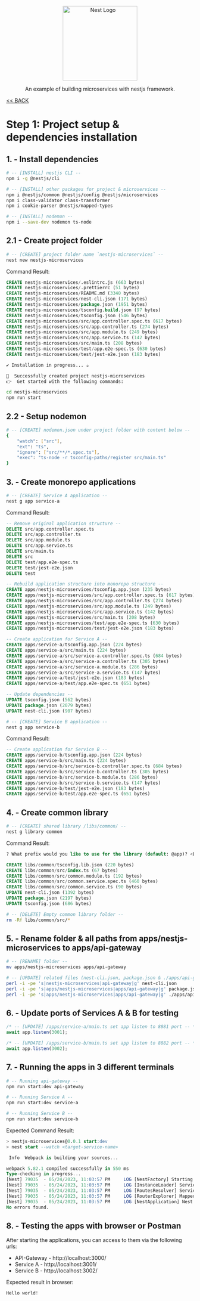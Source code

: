 <p align="center">
  <a href="http://nestjs.com/" target="blank"><img src="https://nestjs.com/img/logo-small.svg" width="200" alt="Nest Logo" /></a>
</p>

<p align="center">An example of building microservices with nestjs framework.

[<< BACK](../README.md)
</p>


# Step 1: Project setup & dependencies installation

## 1. - Install dependencies

```bash
# -- [INSTALL] nestjs CLI -- 
npm i -g @nestjs/cli

# -- [INSTALL] other packages for project & microservices -- 
npm i @nestjs/common @nestjs/config @nestjs/microservices
npm i class-validator class-transformer
npm i cookie-parser @nestjs/mapped-types

# -- [INSTALL] nodemon -- 
npm i --save-dev nodemon ts-node
```


## 2.1 - Create project folder
```bash
# -- [CREATE] project folder name `nestjs-microservices` -- 
nest new nestjs-microservices
```

Command Result:
```sql
CREATE nestjs-microservices/.eslintrc.js (663 bytes)
CREATE nestjs-microservices/.prettierrc (51 bytes)
CREATE nestjs-microservices/README.md (3340 bytes)
CREATE nestjs-microservices/nest-cli.json (171 bytes)
CREATE nestjs-microservices/package.json (1951 bytes)
CREATE nestjs-microservices/tsconfig.build.json (97 bytes)
CREATE nestjs-microservices/tsconfig.json (546 bytes)
CREATE nestjs-microservices/src/app.controller.spec.ts (617 bytes)
CREATE nestjs-microservices/src/app.controller.ts (274 bytes)
CREATE nestjs-microservices/src/app.module.ts (249 bytes)
CREATE nestjs-microservices/src/app.service.ts (142 bytes)
CREATE nestjs-microservices/src/main.ts (208 bytes)
CREATE nestjs-microservices/test/app.e2e-spec.ts (630 bytes)
CREATE nestjs-microservices/test/jest-e2e.json (183 bytes)
```
```bash
✔ Installation in progress... ☕

🚀  Successfully created project nestjs-microservices
👉  Get started with the following commands:

cd nestjs-microservices
npm run start
```


## 2.2 - Setup nodemon
```bash
# -- [CREATE] nodemon.json under project folder with content below -- 
{
    "watch": ["src"],
    "ext": "ts",
    "ignore": ["src/**/*.spec.ts"],
    "exec": "ts-node -r tsconfig-paths/register src/main.ts"
}
```


## 3. - Create monorepo applications
```bash
# -- [CREATE] Service A application -- 
nest g app service-a
```

Command Result: 
```sql
-- Remove original application structure -- 
DELETE src/app.controller.spec.ts
DELETE src/app.controller.ts
DELETE src/app.module.ts
DELETE src/app.service.ts
DELETE src/main.ts
DELETE src
DELETE test/app.e2e-spec.ts
DELETE test/jest-e2e.json
DELETE test

-- Rebuild application structure into monorepo structure -- 
CREATE apps/nestjs-microservices/tsconfig.app.json (235 bytes)
CREATE apps/nestjs-microservices/src/app.controller.spec.ts (617 bytes)
CREATE apps/nestjs-microservices/src/app.controller.ts (274 bytes)
CREATE apps/nestjs-microservices/src/app.module.ts (249 bytes)
CREATE apps/nestjs-microservices/src/app.service.ts (142 bytes)
CREATE apps/nestjs-microservices/src/main.ts (208 bytes)
CREATE apps/nestjs-microservices/test/app.e2e-spec.ts (630 bytes)
CREATE apps/nestjs-microservices/test/jest-e2e.json (183 bytes)

-- Create application for Service A -- 
CREATE apps/service-a/tsconfig.app.json (224 bytes)
CREATE apps/service-a/src/main.ts (224 bytes)
CREATE apps/service-a/src/service-a.controller.spec.ts (684 bytes)
CREATE apps/service-a/src/service-a.controller.ts (305 bytes)
CREATE apps/service-a/src/service-a.module.ts (286 bytes)
CREATE apps/service-a/src/service-a.service.ts (147 bytes)
CREATE apps/service-a/test/jest-e2e.json (183 bytes)
CREATE apps/service-a/test/app.e2e-spec.ts (651 bytes)

-- Update dependencies -- 
UPDATE tsconfig.json (562 bytes)
UPDATE package.json (2079 bytes)
UPDATE nest-cli.json (907 bytes)
```

```bash
# -- [CREATE] Service B application -- 
nest g app service-b
```

Command Result: 
```sql
-- Create application for Service B -- 
CREATE apps/service-b/tsconfig.app.json (224 bytes)
CREATE apps/service-b/src/main.ts (224 bytes)
CREATE apps/service-b/src/service-b.controller.spec.ts (684 bytes)
CREATE apps/service-b/src/service-b.controller.ts (305 bytes)
CREATE apps/service-b/src/service-b.module.ts (286 bytes)
CREATE apps/service-b/src/service-b.service.ts (147 bytes)
CREATE apps/service-b/test/jest-e2e.json (183 bytes)
CREATE apps/service-b/test/app.e2e-spec.ts (651 bytes)
```


## 4. - Create common library
```bash
# -- [CREATE] shared library /libs/common/ -- 
nest g library common
```

Command Result:
```sql
? What prefix would you like to use for the library (default: @app)? <Enter>

CREATE libs/common/tsconfig.lib.json (220 bytes)
CREATE libs/common/src/index.ts (67 bytes)
CREATE libs/common/src/common.module.ts (192 bytes)
CREATE libs/common/src/common.service.spec.ts (460 bytes)
CREATE libs/common/src/common.service.ts (90 bytes)
UPDATE nest-cli.json (1392 bytes)
UPDATE package.json (2197 bytes)
UPDATE tsconfig.json (686 bytes)
```

```bash
# -- [DELETE] Empty common library folder -- 
rm -Rf libs/common/src/*
```


## 5. - Rename folder & all paths from apps/nestjs-microservices to apps/api-gateway
```bash
# -- [RENAME] folder -- 
mv apps/nestjs-microservices apps/api-gateway

# -- [UPDATE] related files (nest-cli.json, package.json & ./apps/api-gateway/tsconfig.app.json) -- 
perl -i -pe 's|nestjs-microservices|api-gateway|g' nest-cli.json
perl -i -pe 's|apps/nestjs-microservices|apps/api-gateway|g' package.json
perl -i -pe 's|apps/nestjs-microservices|apps/api-gateway|g' ./apps/api-gateway/tsconfig.app.json
```

## 6. - Update ports of Services A & B for testing
```ts
/* -- [UPDATE] /apps/service-a/main.ts set app listen to 8881 port -- */
await app.listen(3001);

/* -- [UPDATE] /apps/service-b/main.ts set app listen to 8882 port -- */
await app.listen(3002);
```


## 7. - Running the apps in 3 different terminals
```bash
# -- Running api-gateway -- 
npm run start:dev api-gateway

# -- Running Service A -- 
npm run start:dev service-a

# -- Running Service B -- 
npm run start:dev service-b
```

Expected Command Result:
```sql
> nestjs-microservices@0.0.1 start:dev
> nest start --watch <target-service-name>

 Info  Webpack is building your sources...

webpack 5.82.1 compiled successfully in 550 ms
Type-checking in progress...
[Nest] 79035  - 05/24/2023, 11:03:57 PM     LOG [NestFactory] Starting Nest application...
[Nest] 79035  - 05/24/2023, 11:03:57 PM     LOG [InstanceLoader] ServiceAModule dependencies initialized +20ms
[Nest] 79035  - 05/24/2023, 11:03:57 PM     LOG [RoutesResolver] ServiceAController {/}: +28ms
[Nest] 79035  - 05/24/2023, 11:03:57 PM     LOG [RouterExplorer] Mapped {/, GET} route +6ms
[Nest] 79035  - 05/24/2023, 11:03:57 PM     LOG [NestApplication] Nest application successfully started +3ms
No errors found.
```

## 8. - Testing the apps with browser or Postman

After starting the applications, you can access to them via the following urls:

- API-Gateway - http://localhost:3000/
- Service A - http://localhost:3001/
- Service B - http://localhost:3002/

Expected result in browser:
```ts
Hello world!
```

